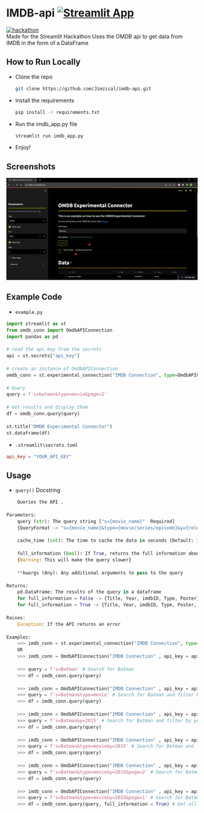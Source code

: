 # IMDB-api  [![Streamlit App](https://static.streamlit.io/badges/streamlit_badge_black_white.svg)](https://imdb-api.streamlit.app/)

[![hackathon](https://global.discourse-cdn.com/business7/uploads/streamlit/optimized/3X/d/6/d6e06e08c5eae258e58f8e71e9bb0db8c77a9db1_2_750x750.jpeg)](https://discuss.streamlit.io/t/connections-hackathon/47574)
<br/>
Made for the Streamlit Hackathon
Uses the OMDB api to get data from IMDB in the form of a DataFrame
<br/>

## How to Run Locally
- Clone the repo
  ```bash
  git clone https://github.com/Jimzical/imdb-api.git
  ```
-  Install the requirements
      ```bash
    pip install -r requirements.txt
      ```
-   Run the imdb_app.py file
    ```bash
    streamlit run imdb_app.py
    ```
- Enjoy!

## Screenshots
![Screenshot 1](https://github.com/Jimzical/imdb-api/blob/media/home.png)

## Example Code
- `example.py`
```python
import streamlit as st
from omdb_conn import OmdbAPIConnection
import pandas as pd

# read the api key from the secrets
api = st.secrets["api_key"]

# create an instance of OmdbAPIConnection
omdb_conn = st.experimental_connection("IMDB Connection", type=OmdbAPIConnection , api_key=api)

# Query
query = f's=batman&type=movie&page=2'

# Get results and display them
df = omdb_conn.query(query)

st.title("OMDB Experimental Connector")
st.dataframe(df)
```

- `.streamlit\secrets.toml`
```toml
api_key = "YOUR_API_KEY"

```

## Usage

- `query()` Docstring
```python
    Queries the API .

Parameters:
    query (str): The query string ["s={movie_name}"  Required] 
    {QueryFormat -> "s={movie_name}&type={movie/series/episode}&y={release_year}&page={page_number}"}

    cache_time (int): The time to cache the data in seconds (Default: 3600)

    full_information (bool): If True, returns the full information about the movie
    {Warning: This will make the query slower}

    **kwargs (Any): Any additional arguments to pass to the query

Returns:
    pd.DataFrame: The results of the query in a dataframe
    for full_information = False -> {Title, Year, imdbID, Type, Poster}
    for full_information = True -> {Title, Year, imdbID, Type, Poster, Rated, Released, Runtime, Genre, Director, Writer, Actors, Plot, Language, Country, Awards,  Metascore, imdbRating, imdbVotes, imdbID, Type, DVD, BoxOffice, Production, Website, totalSeasons}

Raises:
    Exception: If the API returns an error

Examples:
    >>> imdb_conn = st.experimental_connection("IMDB Connection", type=OmdbAPIConnection , api_key=api)
    OR
    >>> imdb_conn = OmdbAPIConnection("IMDB Connection" , api_key = api)
    
    >>> query = f's=Batman' # Search for Batman
    >>> df = imdb_conn.query(query)

    >>> imdb_conn = OmdbAPIConnection("IMDB Connection" , api_key = api)
    >>> query = f's=Batman&type=movie' # Search for Batman and filter by type movie
    >>> df = imdb_conn.query(query)

    >>> imdb_conn = OmdbAPIConnection("IMDB Connection" , api_key = api)
    >>> query = f's=Batman&y=2015' # Search for Batman and filter by year 2015
    >>> df = imdb_conn.query(query)

    >>> imdb_conn = OmdbAPIConnection("IMDB Connection" , api_key = api)
    >>> query = f's=Batman&type=movie&y=2015' # Search for Batman and filter by type movie and year 2015
    >>> df = imdb_conn.query(query)

    >>> imdb_conn = OmdbAPIConnection("IMDB Connection" , api_key = api)
    >>> query = f's=Batman&type=movie&y=2015&page=2' # Search for Batman and filter by type movie and year 2015 and page 2 results
    >>> df = imdb_conn.query(query)

    >>> imdb_conn = OmdbAPIConnection("IMDB Connection" , api_key = api)
    >>> query = f's=Batman&type=movie&y=2015&page=1' # Search for Batman and filter by type movie and year 2015 and page 1
    >>> df = imdb_conn.query(query, full_information = True) # Get all the information about the movie
```

